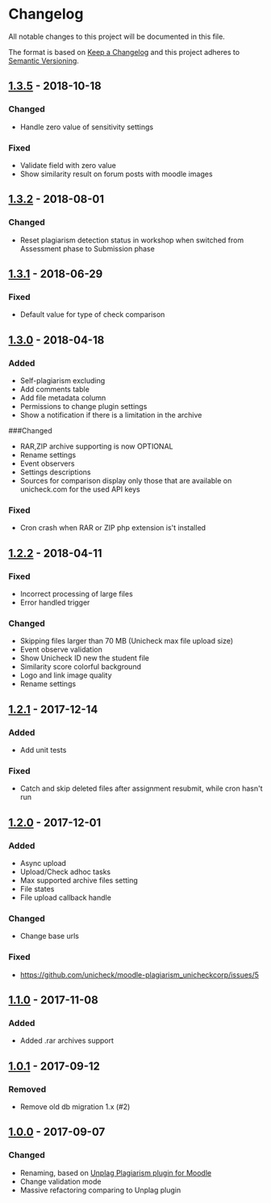 # Changelog
All notable changes to this project will be documented in this file.

The format is based on [Keep a Changelog](http://keepachangelog.com/en/1.0.0/)
and this project adheres to [Semantic Versioning](http://semver.org/spec/v2.0.0.html).

## [1.3.5] - 2018-10-18
### Changed
- Handle zero value of sensitivity settings

### Fixed
- Validate field with zero value
- Show similarity result on forum posts with moodle images

## [1.3.2] - 2018-08-01
### Changed
- Reset plagiarism detection status in workshop when switched from Assessment phase to Submission phase

## [1.3.1] - 2018-06-29
### Fixed
- Default value for type of check comparison

## [1.3.0] - 2018-04-18
### Added
- Self-plagiarism excluding
- Add comments table
- Add file metadata column
- Permissions to change plugin settings
- Show a notification if there is a limitation in the archive

###Changed 
- RAR,ZIP archive supporting is now OPTIONAL
- Rename settings
- Event observers
- Settings descriptions
- Sources for comparison display only those that are available on unicheck.com for the used API keys

### Fixed
- Cron crash when RAR or ZIP php extension is't installed

## [1.2.2] - 2018-04-11
### Fixed
- Incorrect processing of large files
- Error handled trigger

### Changed 
- Skipping files larger than 70 MB (Unicheck max file upload size)
- Event observe validation
- Show Unicheck ID new the student file
- Similarity score colorful background
- Logo and link image quality
- Rename settings

## [1.2.1] - 2017-12-14
### Added
- Add unit tests

### Fixed
- Catch and skip deleted files after assignment resubmit, while cron hasn't run

## [1.2.0] - 2017-12-01
### Added
- Async upload
- Upload/Check adhoc tasks
- Max supported archive files setting
- File states
- File upload callback handle

### Changed
- Change base urls

### Fixed
- https://github.com/unicheck/moodle-plagiarism_unicheckcorp/issues/5

## [1.1.0] - 2017-11-08
### Added
- Added .rar archives support

## [1.0.1] - 2017-09-12
### Removed
- Remove old db migration 1.x (#2)

## [1.0.0] - 2017-09-07
### Changed
- Renaming, based on [Unplag Plagiarism plugin for Moodle](https://moodle.org/plugins/plagiarism_unplag)
- Change validation mode
- Massive refactoring comparing to Unplag plugin

[1.3.5]: https://github.com/unicheck/moodle-plagiarism_unicheckcorp/releases/tag/v1.3.5
[1.3.2]: https://github.com/unicheck/moodle-plagiarism_unicheckcorp/releases/tag/v1.3.2
[1.3.1]: https://github.com/unicheck/moodle-plagiarism_unicheckcorp/releases/tag/v1.3.1
[1.3.0]: https://github.com/unicheck/moodle-plagiarism_unicheckcorp/releases/tag/v1.3.0
[1.2.2]: https://github.com/unicheck/moodle-plagiarism_unicheckcorp/releases/tag/v1.2.2
[1.2.1]: https://github.com/unicheck/moodle-plagiarism_unicheckcorp/releases/tag/v1.2.1
[1.2.0]: https://github.com/unicheck/moodle-plagiarism_unicheckcorp/releases/tag/v1.2.0
[1.1.0]: https://github.com/unicheck/moodle-plagiarism_unicheckcorp/releases/tag/v1.1.0
[1.0.1]: https://github.com/unicheck/moodle-plagiarism_unicheckcorp/releases/tag/v1.0.1
[1.0.0]: https://github.com/unicheck/moodle-plagiarism_unicheckcorp/releases/tag/v1.0.0